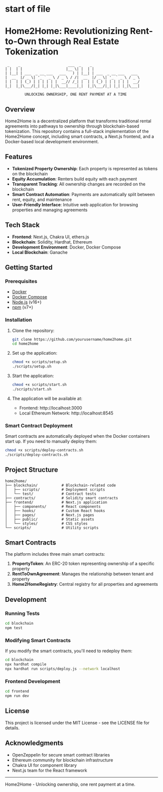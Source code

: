  # start of file
# Home2Home: Revolutionizing Rent-to-Own through Real Estate Tokenization

```
 _    _                      ___  _    _                      
| |  | |                    |__ \| |  | |                     
| |__| | ___  _ __ ___   ___   ) | |__| | ___  _ __ ___   ___ 
|  __  |/ _ \| '_ ` _ \ / _ \ / /|  __  |/ _ \| '_ ` _ \ / _ \
| |  | | (_) | | | | | |  __// /_| |  | | (_) | | | | | |  __/
|_|  |_|\___/|_| |_| |_|\___|____|_|  |_|\___/|_| |_| |_|\___|
                                                              
         UNLOCKING OWNERSHIP, ONE RENT PAYMENT AT A TIME
```

## Overview

Home2Home is a decentralized platform that transforms traditional rental agreements into pathways to ownership through blockchain-based tokenization. This repository contains a full-stack implementation of the Home2Home concept, including smart contracts, a Next.js frontend, and a Docker-based local development environment.

## Features

- **Tokenized Property Ownership**: Each property is represented as tokens on the blockchain
- **Equity Accumulation**: Renters build equity with each payment
- **Transparent Tracking**: All ownership changes are recorded on the blockchain
- **Smart Contract Automation**: Payments are automatically split between rent, equity, and maintenance
- **User-Friendly Interface**: Intuitive web application for browsing properties and managing agreements

## Tech Stack

- **Frontend**: Next.js, Chakra UI, ethers.js
- **Blockchain**: Solidity, Hardhat, Ethereum
- **Development Environment**: Docker, Docker Compose
- **Local Blockchain**: Ganache

## Getting Started

### Prerequisites

- [Docker](https://docs.docker.com/get-docker/)
- [Docker Compose](https://docs.docker.com/compose/install/)
- [Node.js](https://nodejs.org/) (v16+)
- [npm](https://www.npmjs.com/) (v7+)

### Installation

1. Clone the repository:
   ```bash
   git clone https://github.com/yourusername/home2home.git
   cd home2home
   ```

2. Set up the application:
   ```bash
   chmod +x scripts/setup.sh
   ./scripts/setup.sh
   ```

3. Start the application:
   ```bash
   chmod +x scripts/start.sh
   ./scripts/start.sh
   ```

4. The application will be available at:
   - Frontend: http://localhost:3000
   - Local Ethereum Network: http://localhost:8545

### Smart Contract Deployment

Smart contracts are automatically deployed when the Docker containers start up. If you need to manually deploy them:

```bash
chmod +x scripts/deploy-contracts.sh
./scripts/deploy-contracts.sh
```

## Project Structure

```
home2home/
├── blockchain/           # Blockchain-related code
│   ├── scripts/          # Deployment scripts
│   └── test/             # Contract tests
├── contracts/            # Solidity smart contracts
├── frontend/             # Next.js application
│   ├── components/       # React components
│   ├── hooks/            # Custom React hooks
│   ├── pages/            # Next.js pages
│   ├── public/           # Static assets
│   └── styles/           # CSS styles
└── scripts/              # Utility scripts
```

## Smart Contracts

The platform includes three main smart contracts:

1. **PropertyToken**: An ERC-20 token representing ownership of a specific property
2. **RentToOwnAgreement**: Manages the relationship between tenant and property
3. **Home2HomeRegistry**: Central registry for all properties and agreements

## Development

### Running Tests

```bash
cd blockchain
npm test
```

### Modifying Smart Contracts

If you modify the smart contracts, you'll need to redeploy them:

```bash
cd blockchain
npx hardhat compile
npx hardhat run scripts/deploy.js --network localhost
```

### Frontend Development

```bash
cd frontend
npm run dev
```

## License

This project is licensed under the MIT License - see the LICENSE file for details.

## Acknowledgments

- OpenZeppelin for secure smart contract libraries
- Ethereum community for blockchain infrastructure
- Chakra UI for component library
- Next.js team for the React framework

---

Home2Home - Unlocking ownership, one rent payment at a time.
